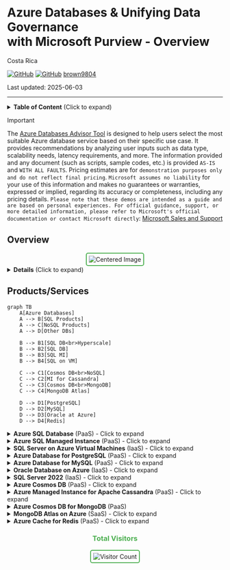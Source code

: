 # Azure Databases \& Unifying Data Governance <br/> with Microsoft Purview - Overview

Costa Rica

[![GitHub](https://badgen.net/badge/icon/github?icon=github&label)](https://github.com)
[![GitHub](https://img.shields.io/badge/--181717?logo=github&logoColor=ffffff)](https://github.com/)
[brown9804](https://github.com/brown9804)

Last updated: 2025-06-03

----------

<details>
<summary><b>Table of Content</b> (Click to expand)</summary>
  
- [Overview](#overview)
- [Products/Services](#productsservices)

</details>


> [!IMPORTANT]
> The [Azure Databases Advisor Tool](https://microsoftcloudessentials-learninghub.github.io/Azure-Databases-Purview/) is designed to help users select the most suitable Azure database service based on their specific use case. It provides recommendations by analyzing user inputs such as data type, scalability needs, latency requirements, and more.
> The information provided and any document (such as scripts, sample codes, etc.) is provided `AS-IS` and `WITH ALL FAULTS`. Pricing estimates are for `demonstration purposes only and do not reflect final pricing`. `Microsoft assumes no liability` for your use of this information and makes no guarantees or warranties, expressed or implied, regarding its accuracy or completeness, including any pricing details. `Please note that these demos are intended as a guide and are based on personal experiences. For official guidance, support, or more detailed information, please refer to Microsoft's official documentation or contact Microsoft directly`: [Microsoft Sales and Support](https://support.microsoft.com/contactus?ContactUsExperienceEntryPointAssetId=S.HP.SMC-HOME)

## Overview 

<div align="center">
  <img src="https://github.com/brown9804/MSCloudEssentials_LPath/assets/24630902/697f7265-647a-41e2-a2f5-ec4b66cf3321" alt="Centered Image" style="border: 2px solid #4CAF50; border-radius: 5px; padding: 5px;"/>
</div>

<details>
<summary><b>Details</b> (Click to expand)</summary>

> - **Formats**<br/>
>     - Structured: Stored in predefined formats like rows and columns with consistent schema enforcement.<br/>
>     - Unstructured: Exists in diverse formats like free text, images, audio, video, and documents that lack a formal structure.<br/>
> - **Storage Model**<br/>
>     - Structured: Uses rigid, predefined schemas in relational databases ensuring integrity and data validation.<br/>
>     - Unstructured: Stored in flexible formats such as object storage, document stores, or blob storage without a fixed schema.<br/>
> - **Databases**<br/>
>     - Structured: Managed through SQL-based systems like Azure SQL, MySQL, and PostgreSQL.<br/>
>     - Unstructured: Supported by NoSQL systems like Cosmos DB, MongoDB, and cloud-native data lakes.<br/>
> - **Ease of Search**<br/>
>     - Structured: Easily queried using SQL, indexing, and standardized query languages.<br/>
>     - Unstructured: Requires more advanced approaches like keyword extraction, OCR, or AI-assisted search tools.<br/>
> - **Analysis Methods**<br/>
>     - Structured: Suited for quantitative techniques, including statistical modeling, trend analysis, and aggregation.<br/>
>     - Unstructured: Often analyzed with qualitative approaches like NLP, sentiment analysis, topic modeling, or deep learning.<br/>
> - **Tools and Technologies**<br/>
>     - Structured: RDBMS (SQL Server, Oracle), OLTP systems, CRM platforms, and OLAP tools for analytics.<br/>
>     - Unstructured: NoSQL DBMS, data mining frameworks, ML pipelines, AI services, and visualization platforms like Power BI.<br/>
> - **Specialists**<br/>
>     - Structured: Typically handled by business analysts, software engineers, solution architects, and DBAs.<br/>
>     - Unstructured: Requires data scientists, AI/ML specialists, information architects, and advanced data engineers.<br/>

</details>


## Products/Services 

```mermaid
graph TB
    A[Azure Databases]
    A --> B[SQL Products]
    A --> C[NoSQL Products]
    A --> D[Other DBs]

    B --> B1[SQL DB<br>Hyperscale]
    B --> B2[SQL DB]
    B --> B3[SQL MI]
    B --> B4[SQL on VM]

    C --> C1[Cosmos DB<br>NoSQL]
    C --> C2[MI for Cassandra]
    C --> C3[Cosmos DB<br>MongoDB]
    C --> C4[MongoDB Atlas]

    D --> D1[PostgreSQL]
    D --> D2[MySQL]
    D --> D3[Oracle at Azure]
    D --> D4[Redis]
```

<details>
<summary><b>Azure SQL Database</b> (PaaS) - Click to expand </summary>

> - **Description:** Fully managed PaaS Database Engine that automates upgrades, patching, backups, and monitoring.<br/>
> - **Benefits:** Reduces management overhead and total cost of ownership.<br/>
> - **Differentiators:** Built-in high availability, scalability, and security.<br/>
> - **Use Cases:** Ideal for modern cloud applications requiring performance, scale, and low operational maintenance.<br/>
> - **Related Products:** Azure App Service, Power BI, Azure Analysis Services.<br/>

Click here to read more about a [quick guide on Azure SQL Database](./sql/azure-sql-database/)
 
</details>

<details>
<summary><b>Azure SQL Managed Instance</b> (PaaS) - Click to expand </summary>

> - **Description:** Fully managed SQL Server instance with near-complete compatibility with on-premises SQL Server.<br/>
> - **Benefits:** Simplifies migration from on-premises without code changes.<br/>
> - **Differentiators:** Supports SQL Server Agent, linked servers, and cross-database transactions.<br/>
> - **Use Cases:** Enterprise app migrations from legacy environments.<br/>
> - **Related Products:** Azure Data Factory, Azure Databricks, Azure Synapse Analytics.<br/>

Click here to read more about a [quick guide on Azure SQL Managed Instance](./sql/azure-sql-managed-instance)

</details>

<details>
<summary><b>SQL Server on Azure Virtual Machines</b> (IaaS) - Click to expand </summary>

> - **Description:** SQL Server running on Azure VMs, offering full OS-level access and control.<br/>
> - **Benefits:** Offers flexibility and customization for apps with unique OS or database dependencies.<br/>
> - **Differentiators:** Supports specialized SQL Server features not available in PaaS offerings.<br/>
> - **Use Cases:** Best for lift-and-shift migrations requiring full control and legacy support.<br/>
> - **Related Products:** Azure Backup, Azure Site Recovery, Azure Monitor.<br/>

Click here to read more about a [quick guide on SQL Server on Azure Virtual Machines](./sql/sql-server-on-azure-vm)

</details>

<details>
<summary><b>Azure Database for PostgreSQL</b> (PaaS) - Click to expand </summary>

> - **Description:** Enterprise-ready community PostgreSQL database service, fully managed by Microsoft.<br/>
> - **Benefits:** High availability with up to 99.99% SLA, built-in security, and scalability.<br/>
> - **Differentiators:** Supports PostgreSQL extensions and advanced indexing options.<br/>
> - **Use Cases:** Cloud-native applications using PostgreSQL frameworks like Django or Flask.<br/>
> - **Related Products:** Azure Kubernetes Service, Azure App Service, Power BI.<br/>

Click here to read more about a [quick guide on Azure Database for PostgreSQL](./sql/azure-database-for-postgresql)

</details>

<details>
<summary><b>Azure Database for MySQL</b> (PaaS) - Click to expand </summary>

> - **Description:** Managed MySQL service providing open-source compatibility and built-in scaling.<br/>
> - **Benefits:** Automatic backups, patching, high availability, and zone redundancy.<br/>
> - **Differentiators:** Community edition with scalable performance tiers.<br/>
> - **Use Cases:** Applications using PHP, Ruby, or Node.js; WordPress and ecommerce platforms.<br/>
> - **Related Products:** Azure Web Apps, Azure Functions, Azure Logic Apps.<br/>

Click here to read more about a [quick guide on Azure Database for MySQL](./sql/azure-database-for-mysql)

</details>

<details>
<summary><b>Oracle Database on Azure</b> (IaaS) - Click to expand </summary>

> - **Description:** Enables customers to run Oracle workloads directly on Azure infrastructure.<br/>
> - **Benefits:** Leverages existing Oracle licenses and integrations with Azure services.<br/>
> - **Differentiators:** Official Oracle support with flexible deployment topologies.<br/>
> - **Use Cases:** Running core enterprise Oracle applications with high availability.<br/>
> - **Related Products:** Azure Site Recovery, Azure Backup, Azure Active Directory.<br/>

Click here to read more about a [quick guide on Oracle Database on Azure](./sql/oracle-database-on-azure)

</details>

<details>
<summary><b>SQL Server 2022</b> (IaaS) - Click to expand </summary>

> - **Description:** Latest release of SQL Server with built-in hybrid and cloud-connected capabilities.<br/>
> - **Benefits:** Brings innovations like ledger tables, Synapse Link, and built-in security enhancements.<br/>
> - **Differentiators:** Full hybrid flexibility for modern apps with backward compatibility.<br/>
> - **Use Cases:** Enterprise apps requiring up-to-date SQL features and strong cloud connectivity.<br/>
> - **Related Products:** Azure Synapse Analytics, Power BI, Azure Data Factory.<br/>

Click here to read more about a [quick guide on SQL Server 2022](./sql/sql-server-2022)

</details>

<details>
<summary><b>Azure Cosmos DB</b> (PaaS) - Click to expand </summary>

> - **Description:** Globally distributed, multi-model NoSQL database for ultra-low latency and high throughput.<br/>
> - **Benefits:** Turnkey global replication, automatic scaling, and multi-region writes.<br/>
> - **Differentiators:** Supports multiple APIs (SQL, MongoDB, Cassandra, Gremlin, Table).<br/>
> - **Use Cases:** IoT, retail, gaming, real-time personalization, and telemetry apps.<br/>
> - **Related Products:** Azure Functions, Azure Logic Apps, Azure Container Instances.<br/>

Click here to read more about a [quick guide on Azure Cosmos DB](./nosql/azure-cosmos-db)

</details>

<details>
<summary><b>Azure Managed Instance for Apache Cassandra</b> (PaaS) - Click to expand </summary>

> - **Description:** Managed Cassandra database service designed for massive scale and availability.<br/>
> - **Benefits:** Built-in automation, scalability, and hybrid deployment options.<br/>
> - **Differentiators:** Supports native Cassandra drivers and schemas with Azure-managed benefits.<br/>
> - **Use Cases:** Wide-column workloads such as product catalogs, fraud detection, and event monitoring.<br/>
> - **Related Products:** Azure Synapse Analytics, Azure HDInsight, Azure Databricks.<br/>

Click here to read more about a [quick guide on Azure Managed Instance for Apache Cassandra](./nosql/azure-managed-instance-for-apache-cassandra)

</details>

<details>
<summary><b>Azure Cosmos DB for MongoDB</b> (PaaS)</summary>

> - **Description:** Fully managed implementation of MongoDB using Cosmos DB’s global infrastructure.<br/>
> - **Benefits:** Globally available with strong SLAs and elastic scalability.<br/>
> - **Differentiators:** Offers wire protocol compatibility with native MongoDB SDKs and tools.<br/>
> - **Use Cases:** Web apps, content management, cataloging, and personalized recommendation engines.<br/>
> - **Related Products:** Azure Kubernetes Service, Azure Databricks, Azure Functions.<br/>

Click here to read more about a [quick guide on Azure Cosmos DB for MongoDB](./nosql/azure-cosmos-db-for-mongodb)

</details>

<details>
<summary><b>MongoDB Atlas on Azure</b> (SaaS) - Click to expand </summary>

> - **Description:** Official managed MongoDB service deployed in Azure’s cloud infrastructure.<br/>
> - **Benefits:** High automation, operational best practices, and global clusters.<br/>
> - **Differentiators:** Offers native integration with MongoDB features and support from MongoDB Inc.<br/>
> - **Use Cases:** Mobile and IoT apps, gaming, metadata management, and logging platforms.<br/>
> - **Related Products:** Azure Kubernetes Service, Azure Databricks, Azure Functions.<br/>

Click here to read more about a [quick guide on MongoDB Atlas on Azure](./nosql/mongo-db-atlas-on-azure)

</details>

<details>
<summary><b>Azure Cache for Redis</b> (PaaS) - Click to expand </summary>

> - **Description:** In-memory data store used for caching, messaging, and fast key-value operations.<br/>
> - **Benefits:** Ultra-low latency and high throughput data access.<br/>
> - **Differentiators:** Fully managed Redis with security, scaling, and geo-replication.<br/>
> - **Use Cases:** Session stores, real-time leaderboards, background task queues.<br/>
> - **Related Products:** Azure Web Apps, Azure Functions, Azure Logic Apps.<br/>

Click here to read more about a [quick guide on Azure Cache for Redis](./nosql/azure-cache-for-redis)

</details>


<div align="center">
  <h3 style="color: #4CAF50;">Total Visitors</h3>
  <img src="https://profile-counter.glitch.me/brown9804/count.svg" alt="Visitor Count" style="border: 2px solid #4CAF50; border-radius: 5px; padding: 5px;"/>
</div>
